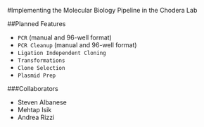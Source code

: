#Implementing the Molecular Biology Pipeline in the Chodera Lab 

##Planned Features
* `PCR` (manual and 96-well format) 
* `PCR Cleanup` (manual and 96-well format) 
* `Ligation Independent Cloning` 
* `Transformations`
* `Clone Selection`
* `Plasmid Prep`


###Collaborators 
* Steven Albanese 
* Mehtap Isik 
* Andrea Rizzi 
